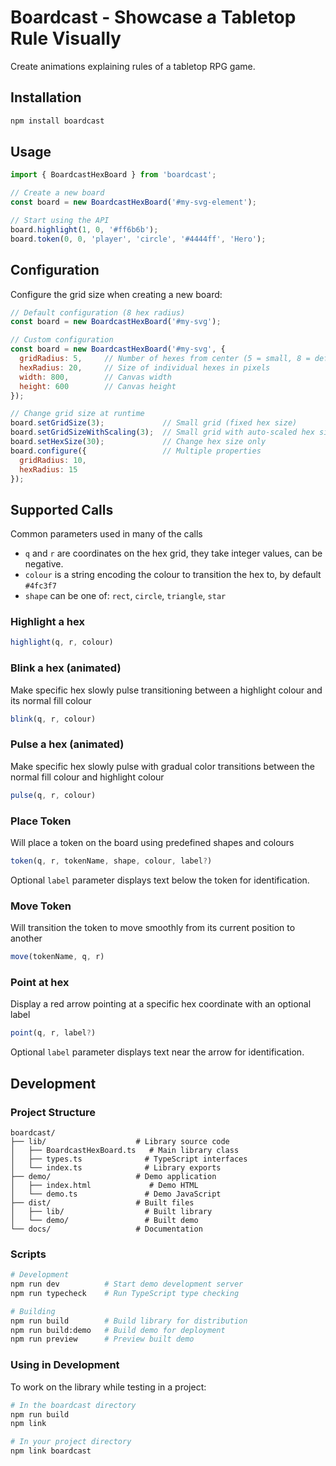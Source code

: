 # Boardcast - Showcase a Tabletop Rule Visually

Create animations explaining rules of a tabletop RPG game.

## Installation

```bash
npm install boardcast
```

## Usage

```javascript
import { BoardcastHexBoard } from 'boardcast';

// Create a new board
const board = new BoardcastHexBoard('#my-svg-element');

// Start using the API
board.highlight(1, 0, '#ff6b6b');
board.token(0, 0, 'player', 'circle', '#4444ff', 'Hero');
```

## Configuration

Configure the grid size when creating a new board:

```javascript
// Default configuration (8 hex radius)
const board = new BoardcastHexBoard('#my-svg');

// Custom configuration
const board = new BoardcastHexBoard('#my-svg', {
  gridRadius: 5,     // Number of hexes from center (5 = small, 8 = default, 12 = large)
  hexRadius: 20,     // Size of individual hexes in pixels
  width: 800,        // Canvas width
  height: 600        // Canvas height
});

// Change grid size at runtime
board.setGridSize(3);             // Small grid (fixed hex size)
board.setGridSizeWithScaling(3);  // Small grid with auto-scaled hex size
board.setHexSize(30);             // Change hex size only
board.configure({                 // Multiple properties
  gridRadius: 10,
  hexRadius: 15
});
```

## Supported Calls

Common parameters used in many of the calls
- `q` and `r` are coordinates on the hex grid, they take integer values, can be negative.
- `colour` is a string encoding the colour to transition the hex to, by default `#4fc3f7`
- `shape` can be one of: `rect`, `circle`, `triangle`, `star`

### Highlight a hex

```javascript
highlight(q, r, colour)
```

### Blink a hex (animated)

Make specific hex slowly pulse transitioning between a highlight colour and its normal fill colour

```javascript
blink(q, r, colour)
```

### Pulse a hex (animated)

Make specific hex slowly pulse with gradual color transitions between the normal fill colour and highlight colour

```javascript
pulse(q, r, colour)
```

### Place Token

Will place a token on the board using predefined shapes and colours

```javascript
token(q, r, tokenName, shape, colour, label?)
```

Optional `label` parameter displays text below the token for identification.

### Move Token

Will transition the token to move smoothly from its current position to another

```javascript
move(tokenName, q, r)
```

### Point at hex

Display a red arrow pointing at a specific hex coordinate with an optional label

```javascript
point(q, r, label?)
```

Optional `label` parameter displays text near the arrow for identification.

## Development

### Project Structure

```
boardcast/
├── lib/                    # Library source code
│   ├── BoardcastHexBoard.ts   # Main library class
│   ├── types.ts              # TypeScript interfaces
│   └── index.ts              # Library exports
├── demo/                   # Demo application
│   ├── index.html             # Demo HTML
│   └── demo.ts               # Demo JavaScript
├── dist/                   # Built files
│   ├── lib/                  # Built library
│   └── demo/                 # Built demo
└── docs/                   # Documentation
```

### Scripts

```bash
# Development
npm run dev          # Start demo development server
npm run typecheck    # Run TypeScript type checking

# Building
npm run build        # Build library for distribution
npm run build:demo   # Build demo for deployment
npm run preview      # Preview built demo
```

### Using in Development

To work on the library while testing in a project:

```bash
# In the boardcast directory
npm run build
npm link

# In your project directory
npm link boardcast
```